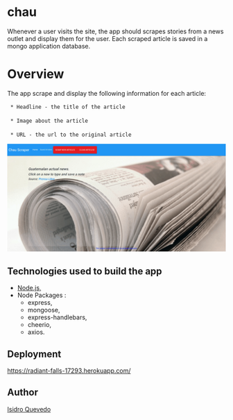 # chau

Whenever a user visits the site, the app should scrapes stories from a news outlet and display them for the user. Each scraped article is saved in a mongo application database.

# Overview

The app scrape and display the following information for each article:

     * Headline - the title of the article

     * Image about the article

     * URL - the url to the original article


![](/public/assets/img/scrap.gif)

 ## Technologies used to build the app

   - [Node.js,](https://nodejs.org/en/)
   - Node Packages :
     - express,
     - mongoose,
     - express-handlebars,
     - cheerio,
     - axios.


## Deployment

https://radiant-falls-17293.herokuapp.com/

## Author

[Isidro Quevedo](https://iquevedom.github.io/My_Bio/)
